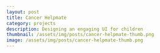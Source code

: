 ```yaml
---
layout: post
title: Cancer Helpmate
category: projects
description: Designing an engaging UI for children
thumbnail: /assets/img/posts/cancer-helpmate-thumb.png
image: /assets/img/posts/cancer-helpmate-thumb.png
---
```

